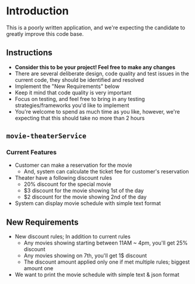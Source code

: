 # Introduction

This is a poorly written application, and we're expecting the candidate to greatly improve this code base.

## Instructions
* **Consider this to be your project! Feel free to make any changes**
* There are several deliberate design, code quality and test issues in the current code, they should be identified and resolved
* Implement the "New Requirements" below
* Keep it mind that code quality is very important
* Focus on testing, and feel free to bring in any testing strategies/frameworks you'd like to implement
* You're welcome to spend as much time as you like, however, we're expecting that this should take no more than 2 hours

## `movie-theaterService`

### Current Features
* Customer can make a reservation for the movie
  * And, system can calculate the ticket fee for customer's reservation
* Theater have a following discount rules
  * 20% discount for the special movie
  * $3 discount for the movie showing 1st of the day
  * $2 discount for the movie showing 2nd of the day
* System can display movie schedule with simple text format

## New Requirements
* New discount rules; In addition to current rules
  * Any movies showing starting between 11AM ~ 4pm, you'll get 25% discount
  * Any movies showing on 7th, you'll get 1$ discount
  * The discount amount applied only one if met multiple rules; biggest amount one
* We want to print the movie schedule with simple text & json format
